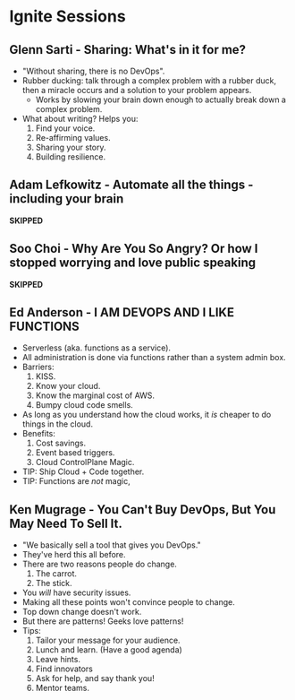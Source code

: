 # Ignite Sessions

## Glenn Sarti - Sharing: What's in it for me?
 * "Without sharing, there is no DevOps".
 * Rubber ducking: talk through a complex problem with a rubber duck, then a miracle occurs and a solution to your problem appears.
   - Works by slowing your brain down enough to actually break down a complex problem.
 * What about writing? Helps you:
   1. Find your voice.
   2. Re-affirming values.
   3. Sharing your story.
   4. Building resilience.

## Adam Lefkowitz - Automate all the things - including your brain
 **SKIPPED**

## Soo Choi - Why Are You So Angry? Or how I stopped worrying and love public speaking
 **SKIPPED**

## Ed Anderson - I AM DEVOPS AND I LIKE FUNCTIONS
 * Serverless (aka. functions as a service).
 * All administration is done via functions rather than a system admin box.
 * Barriers:
   1. KISS.
   2. Know your cloud.
   3. Know the marginal cost of AWS.
   4. Bumpy cloud code smells.
 * As long as you understand how the cloud works, it _is_ cheaper to do things in the cloud.
 * Benefits:
   1. Cost savings.
   2. Event based triggers.
   3. Cloud ControlPlane Magic.
 * TIP: Ship Cloud + Code together.
 * TIP: Functions are _not_ magic,

## Ken Mugrage - You Can't Buy DevOps, But You May Need To Sell It.
 * "We basically sell a tool that gives you DevOps."
 * They've herd this all before.
 * There are two reasons people do change.
   1. The carrot.
   2. The stick.
 * You _will_ have security issues.
 * Making all these points won't convince people to change.
 * Top down change doesn't work.
 * But there are patterns! Geeks love patterns!
 * Tips:
   1. Tailor your message for your audience.
   2. Lunch and learn. (Have a good agenda)
   3. Leave hints.
   4. Find innovators
   5. Ask for help, and say thank you!
   6. Mentor teams.
